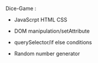 Dice-Game :


- JavaScrpt HTML CSS 
  
- DOM manipulation/setAttribute
  
- querySelector/if else conditions
  
- Random number generator



